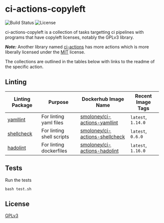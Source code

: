 # ci-actions-copyleft
![Build Status](https://img.shields.io/travis/stephenmoloney/ci-actions-copyleft/master.svg?style=flat)
![License](https://img.shields.io/github/license/stephenmoloney/ci-actions-copyleft.svg?style=flat-square)

ci-actions-copyleft is a collection of tasks targetting ci pipelines with programs that have 
copyleft licenses, notably the GPLv3 library.

***Note:*** 
Another library named [ci-actions](https://github.com/stephenmoloney/ci-actions) 
has more actions which is more liberally licensed under the [MIT](https://choosealicense.com/licenses/mit/) license.
 
The collections are outlined in the tables below with links to the readme of the specific action.

## Linting

| Linting Package                                                                                        | Purpose                           | Dockerhub Image Name                                                                         | Recent Image Tags          |
| ------------------------------------------------------------------------------------------------------ | --------------------------------- | -------------------------------------------------------------------------------------------- | -------------------------- |
| [yamllint](https://github.com/stephenmoloney/ci-actions-copyleft/tree/master/yamllint/README.md)       | For linting yaml files            | [smoloney/ci-actions-yamllint](https://hub.docker.com/r/smoloney/ci-actions-yamllint)        | `latest`, `1.14.0`         | 
| [shellcheck](https://github.com/stephenmoloney/ci-actions-copyleft/tree/master/shellcheck/README.md)   | For linting shell scripts         | [smoloney/ci-actions-shellcheck](https://hub.docker.com/r/smoloney/ci-actions-shellcheck)    | `latest`, `0.6.0`          | 
| [hadolint](https://github.com/stephenmoloney/ci-actions-copyleft/tree/master/hadolint/README.md)       | For linting dockerfiles           | [smoloney/ci-actions-hadolint](https://hub.docker.com/r/smoloney/ci-actions-hadolint)        | `latest`, `1.16.0`         | 

## Tests

Run the tests

```shell
bash test.sh
```
## License

[GPLv3](LICENSE.txt)
